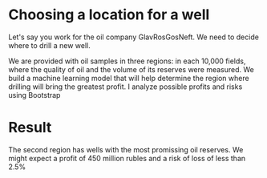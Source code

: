 # Choosing a location for a well

Let's say you work for the oil company GlavRosGosNeft. We need to decide where to drill a new well.

We are provided with oil samples in three regions: in each 10,000 fields, where the quality of oil and the volume of its reserves were measured. 
We build a machine learning model that will help determine the region where drilling will bring the greatest profit. I analyze possible profits and risks using Bootstrap

# Result

The second region has wells with the most promissing oil reserves. We might expect a profit of 450 million rubles and a risk of loss of less than 2.5%

